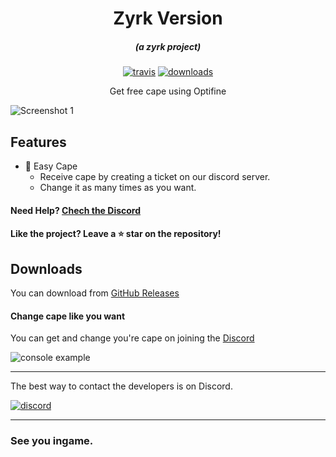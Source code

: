 
<h1 align="center">Zyrk Version</h1>

<em><h5 align="center">(a zyrk project)</h5></em>

[<p align="center"><img src="https://img.shields.io/travis/dscalzi/HeliosLauncher.svg?style=for-the-badge" alt="travis">](https://travis-ci.org/zyrk-dev/Zyrk-Version) [<img src="https://img.shields.io/github/downloads/zyrk-dev/Zyrk-Version/total.svg?style=for-the-badge" alt="downloads">](https://github.com/zyrk-dev/Zyrk-Version/releases)</p>

<p align="center">Get free cape using Optifine</p>

![Screenshot 1](https://i.imgur.com/XozKiTj.png)

## Features

* 📂 Easy Cape
  * Receive cape by creating a ticket on our discord server.
  * Change it as many times as you want.

#### Need Help? [Chech the Discord][discord]

#### Like the project? Leave a ⭐ star on the repository!

## Downloads

You can download from [GitHub Releases](https://github.com/zyrk-dev/Zyrk-Version/releases)


#### Change cape like you want 

You can get and change you're cape on joining the [Discord][discord]

![console example](https://i.imgur.com/TzlNSeo.png)

---

The best way to contact the developers is on Discord.

[![discord](https://discordapp.com/api/guilds/721638187910299650/embed.png?style=banner3)][discord]

---

### See you ingame.


[nodejs]: https://nodejs.org/en/ 'Node.js'
[discordjs]: https://www.npmjs.com/package/discord.js?source=post_page-----7b5fe27cb6fa---------------------- 'Discord.js'
[vscode]: https://code.visualstudio.com/ 'Visual Studio Code'
[discord]: https://discord.gg/PCJyb2w 'Discord'
[wiki]: https://discord.gg/PCJyb2w 'wiki'
